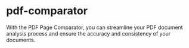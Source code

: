 # pdf-comparator
With the PDF Page Comparator, you can streamline your PDF document analysis process and ensure the accuracy and consistency of your documents.

